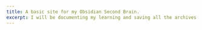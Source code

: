 ```yaml
---
title: A basic site for my Obsidian Second Brain.
excerpt: I will be documenting my learning and saving all the archives and important roadmaps in this public site of mine.
---
```

